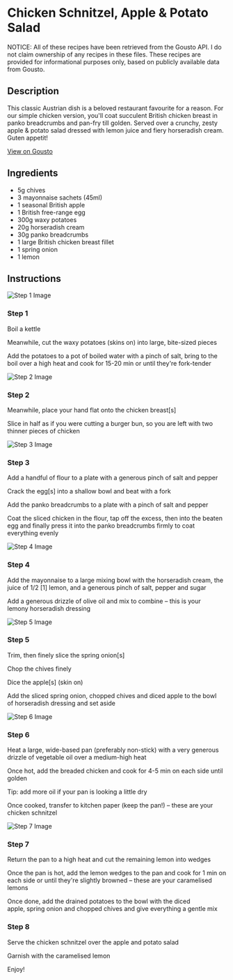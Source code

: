 # Chicken Schnitzel, Apple & Potato Salad

NOTICE: All of these recipes have been retrieved from the Gousto API. I do not claim ownership of any recipes in these files. These recipes are provided for informational purposes only, based on publicly available data from Gousto.

## Description

This classic Austrian dish is a beloved restaurant favourite for a reason. For our simple chicken version, you'll coat succulent British chicken breast in panko breadcrumbs and pan-fry till golden. Served over a crunchy, zesty apple & potato salad dressed with lemon juice and fiery horseradish cream. Guten appetit!

[View on Gousto](https://www.gousto.co.uk/recipes/cookbook/chicken-schnitzel-apple-potato-salad)

## Ingredients

- 5g chives
- 3 mayonnaise sachets (45ml)
- 1 seasonal British apple 
- 1 British free-range egg
- 300g waxy potatoes
- 20g horseradish cream
- 30g panko breadcrumbs
- 1 large British chicken breast fillet
- 1 spring onion
- 1 lemon 

## Instructions

![Step 1 Image](https://production-media.gousto.co.uk/cms/recipe-step-image/976.-step-1-x200.jpg)

### Step 1

Boil a kettle


Meanwhile, cut the waxy potatoes (skins on) into large, bite-sized pieces


Add the potatoes to a pot of boiled water with a pinch of salt, bring to the boil over a high heat and cook for 15-20 min or until they're fork-tender

![Step 2 Image](https://production-media.gousto.co.uk/cms/recipe-step-image/976.-step-2-x200.jpg)

### Step 2

Meanwhile, place your hand flat onto the chicken breast<span class="text-danger">[s]</span>


Slice in half as if you were cutting a burger bun, so you are left with two thinner pieces of chicken

![Step 3 Image](https://production-media.gousto.co.uk/cms/recipe-step-image/976.-step-3-x200.jpg)

### Step 3

Add a handful of flour to a plate with a generous pinch of salt and pepper


Crack the egg<span class="text-danger">[s]</span><span class="text-danger"> </span>into a shallow bowl and beat with a fork


Add the panko breadcrumbs to a plate with a pinch of salt and pepper 


Coat the sliced chicken in the flour, tap off the excess, then into the beaten egg and finally press it into the panko breadcrumbs firmly to coat everything evenly

![Step 4 Image](https://production-media.gousto.co.uk/cms/recipe-step-image/976.-step-4-x200.jpg)

### Step 4

Add the mayonnaise to a large mixing bowl with the horseradish cream, the <span class="text-highlight">juice</span> of 1/2 <span class="text-danger">[1]</span> lemon, and a generous pinch of salt, pepper and sugar


Add a generous drizzle of olive oil and mix to combine – this is your lemony horseradish dressing

![Step 5 Image](https://production-media.gousto.co.uk/cms/recipe-step-image/976.-step-5-x200.jpg)

### Step 5

Trim, then finely slice the spring onion<span class="text-danger">[s]</span>


Chop the chives finely


Dice the apple<span class="text-danger">[s]</span> (skin on) 


Add the sliced spring onion, chopped chives and diced apple to the bowl of horseradish dressing and set aside

![Step 6 Image](https://production-media.gousto.co.uk/cms/recipe-step-image/976.-step-6-x200.jpg)

### Step 6

Heat a large, wide-based pan (preferably non-stick) with a very generous drizzle of vegetable oil over a medium-high heat


Once hot, add the breaded chicken and cook for 4-5 min on each side until golden


Tip: add more oil if your pan is looking a little dry 


Once cooked, transfer to kitchen paper (keep the pan!) – these are your chicken schnitzel

![Step 7 Image](https://production-media.gousto.co.uk/cms/recipe-step-image/976.-step-7-x200.jpg)

### Step 7

Return the pan to a high heat and cut the <span class="text-highlight">remaining</span> lemon into wedges


Once the pan is hot, add the lemon wedges to the pan and cook for 1 min on each side or until they're slightly browned – these are your caramelised lemons 


Once done, add the drained potatoes to the bowl with the diced apple, spring onion and chopped chives and give everything a gentle mix

### Step 8

Serve the chicken schnitzel over the apple and potato salad


Garnish with the caramelised lemon


Enjoy!

